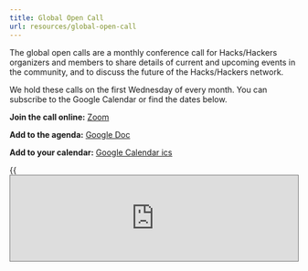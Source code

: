```yaml
---
title: Global Open Call
url: resources/global-open-call
---
```

The global open calls are a monthly conference call for Hacks/Hackers organizers and members to share details of current and upcoming events in the community, and to discuss the future of the Hacks/Hackers network.

We hold these calls on the first Wednesday of every month. You can subscribe to the Google Calendar or find the dates below.

**Join the call online:** [Zoom](https://us06web.zoom.us/j/82848413524?pwd=MS92SjY4dFRKQUcwbVZUWmhoT3Zidz09)

**Add to the agenda:** [Google Doc](https://docs.google.com/document/d/1KtsWrrStnimnM7_h43Vk3CgTff6d7TipDuTmSG_KDWQ/edit?usp=sharing)

**Add to your calendar:** [Google Calendar ics](https://calendar.google.com/calendar/ical/b1bf5egc7r3cnoqgeko59328ps%40group.calendar.google.com/public/basic.ics)

{{<iframe src="https://calendar.google.com/calendar/embed?height=600&wkst=1&bgcolor=%23ffffff&ctz=America%2FChicago&mode=AGENDA&showTabs=0&showCalendars=0&showPrint=0&showDate=1&src=YjFiZjVlZ2M3cjNjbm9xZ2VrbzU5MzI4cHNAZ3JvdXAuY2FsZW5kYXIuZ29vZ2xlLmNvbQ&color=%237CB342" style="border:solid 1px #777" frameborder="0" width=100% >}}


 [1]: https://twitter.com/HacksHackers
